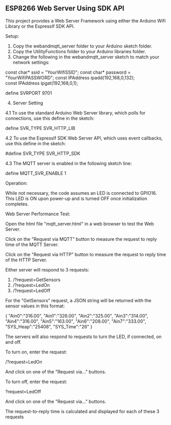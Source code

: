 <h2><strong>ESP8266 Web Server Using SDK API</strong></h2>

This project provides a Web Server Framework using either the Arduino Wifi Library or the EspressIf SDK API.

Setup:

1. Copy the webandmqtt_server folder to your Arduino sketch folder.
2. Copy the UtilityFunctions folder to your Arduino libraries folder.
3. Change the following in the webandmqtt_server sketch to match your network settings:

const char* ssid = "YourWifiSSID";
const char* password = "YourWifiPASSWORD";
const IPAddress ipadd(192,168,0,132);     
const IPAddress ipgat(192,168,0,1); 

define SVRPORT 9701 

4. Server Setting

4.1 To use the standard Arduino Web Server library, which polls for connections, use this define in the sketch:

define SVR_TYPE SVR_HTTP_LIB

4.2 To use the EspressIf SDK Web Server API, which uses event callbacks, use this define in the sketch:

#define SVR_TYPE SVR_HTTP_SDK

4.3 The MQTT server is enabled in the following sketch line:

define MQTT_SVR_ENABLE 1

Operation:

While not necessary, the code assumes an LED is connected to GPIO16. This LED is ON upon 
power-up and is turned OFF once initialization completes.


Web Server Performance Test:

Open the html file "mqtt_server.html" in a web browser to test the Web Server.

Click on the "Request via MQTT" button to measure the request to reply time of the MQTT Server.

Click on the "Request via HTTP" button to measure the request to reply time of the HTTP Server.

Either server will respond to 3 requests:

1. /?request=GetSensors
2. /?request=LedOn
3. /?request=LedOff

For the "GetSensors" request, a JSON string will be returned with the sensor values in this format:

{
"Ain0":"316.00",
"Ain1":"326.00",
"Ain2":"325.00",
"Ain3":"314.00",
"Ain4":"316.00",
"Ain5":"163.00",
"Ain6":"208.00",
"Ain7":"333.00",
"SYS_Heap":"25408",
"SYS_Time":"26"
}

The servers will also respond to requests to turn the LED, if connected, on and off.

To turn on, enter the request:

/?request=LedOn

And click on one of the "Request via..." buttons.

To turn off, enter the request:

?request=LedOff

And click on one of the "Request via..." buttons.

The request-to-reply time is calculated and displayed for each of these 3 requests
